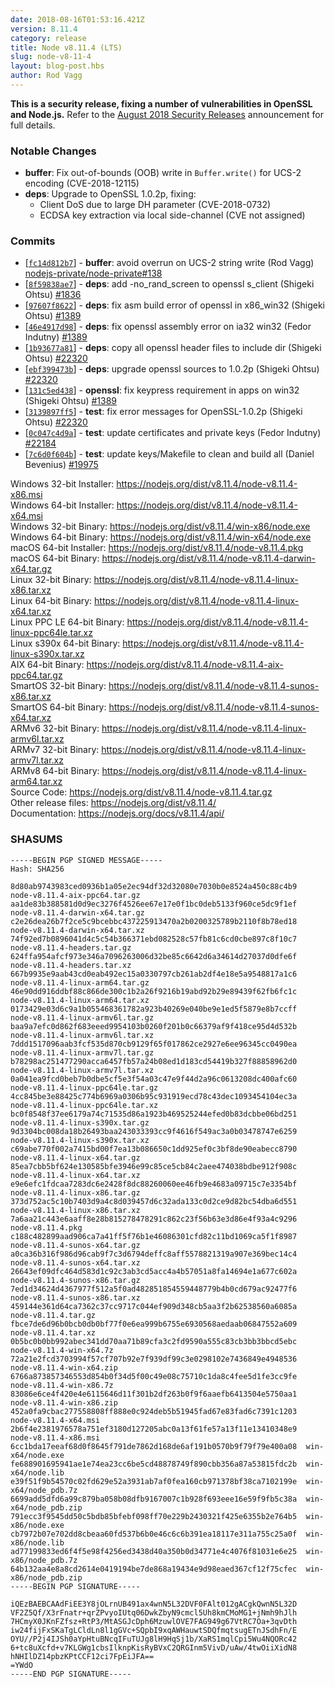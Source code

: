 ```yaml
---
date: 2018-08-16T01:53:16.421Z
version: 8.11.4
category: release
title: Node v8.11.4 (LTS)
slug: node-v8-11-4
layout: blog-post.hbs
author: Rod Vagg
---
```


**This is a security release, fixing a number of vulnerabilities in OpenSSL and Node.js.** Refer to the [August 2018 Security Releases](https://nodejs.org/en/blog/vulnerability/august-2018-security-releases/) announcement for full details.

### Notable Changes

* **buffer**: Fix out-of-bounds (OOB) write in `Buffer.write()` for UCS-2 encoding (CVE-2018-12115)
* **deps**: Upgrade to OpenSSL 1.0.2p, fixing:
  * Client DoS due to large DH parameter (CVE-2018-0732)
  * ECDSA key extraction via local side-channel (CVE not assigned)

### Commits

* [[`fc14d812b7`](https://github.com/nodejs/node/commit/fc14d812b7)] - **buffer**: avoid overrun on UCS-2 string write (Rod Vagg) [nodejs-private/node-private#138](https://github.com/nodejs-private/node-private/pull/138)
* [[`8f59838ae7`](https://github.com/nodejs/node/commit/8f59838ae7)] - **deps**: add -no\_rand\_screen to openssl s\_client (Shigeki Ohtsu) [#1836](https://github.com/nodejs/node/pull/1836)
* [[`97607f8622`](https://github.com/nodejs/node/commit/97607f8622)] - **deps**: fix asm build error of openssl in x86\_win32 (Shigeki Ohtsu) [#1389](https://github.com/nodejs/node/pull/1389)
* [[`46e4917d98`](https://github.com/nodejs/node/commit/46e4917d98)] - **deps**: fix openssl assembly error on ia32 win32 (Fedor Indutny) [#1389](https://github.com/nodejs/node/pull/1389)
* [[`1b93677a81`](https://github.com/nodejs/node/commit/1b93677a81)] - **deps**: copy all openssl header files to include dir (Shigeki Ohtsu) [#22320](https://github.com/nodejs/node/pull/22320)
* [[`ebf399473b`](https://github.com/nodejs/node/commit/ebf399473b)] - **deps**: upgrade openssl sources to 1.0.2p (Shigeki Ohtsu) [#22320](https://github.com/nodejs/node/pull/22320)
* [[`131c5ed438`](https://github.com/nodejs/node/commit/131c5ed438)] - **openssl**: fix keypress requirement in apps on win32 (Shigeki Ohtsu) [#1389](https://github.com/nodejs/node/pull/1389)
* [[`3139897ff5`](https://github.com/nodejs/node/commit/3139897ff5)] - **test**: fix error messages for OpenSSL-1.0.2p (Shigeki Ohtsu) [#22320](https://github.com/nodejs/node/pull/22320)
* [[`0c047c4d9a`](https://github.com/nodejs/node/commit/0c047c4d9a)] - **test**: update certificates and private keys (Fedor Indutny) [#22184](https://github.com/nodejs/node/pull/22184)
* [[`7c6d0f604b`](https://github.com/nodejs/node/commit/7c6d0f604b)] - **test**: update keys/Makefile to clean and build all (Daniel Bevenius) [#19975](https://github.com/nodejs/node/pull/19975)

Windows 32-bit Installer: https://nodejs.org/dist/v8.11.4/node-v8.11.4-x86.msi \
Windows 64-bit Installer: https://nodejs.org/dist/v8.11.4/node-v8.11.4-x64.msi \
Windows 32-bit Binary: https://nodejs.org/dist/v8.11.4/win-x86/node.exe \
Windows 64-bit Binary: https://nodejs.org/dist/v8.11.4/win-x64/node.exe \
macOS 64-bit Installer: https://nodejs.org/dist/v8.11.4/node-v8.11.4.pkg \
macOS 64-bit Binary: https://nodejs.org/dist/v8.11.4/node-v8.11.4-darwin-x64.tar.gz \
Linux 32-bit Binary: https://nodejs.org/dist/v8.11.4/node-v8.11.4-linux-x86.tar.xz \
Linux 64-bit Binary: https://nodejs.org/dist/v8.11.4/node-v8.11.4-linux-x64.tar.xz \
Linux PPC LE 64-bit Binary: https://nodejs.org/dist/v8.11.4/node-v8.11.4-linux-ppc64le.tar.xz \
Linux s390x 64-bit Binary: https://nodejs.org/dist/v8.11.4/node-v8.11.4-linux-s390x.tar.xz \
AIX 64-bit Binary: https://nodejs.org/dist/v8.11.4/node-v8.11.4-aix-ppc64.tar.gz \
SmartOS 32-bit Binary: https://nodejs.org/dist/v8.11.4/node-v8.11.4-sunos-x86.tar.xz \
SmartOS 64-bit Binary: https://nodejs.org/dist/v8.11.4/node-v8.11.4-sunos-x64.tar.xz \
ARMv6 32-bit Binary: https://nodejs.org/dist/v8.11.4/node-v8.11.4-linux-armv6l.tar.xz \
ARMv7 32-bit Binary: https://nodejs.org/dist/v8.11.4/node-v8.11.4-linux-armv7l.tar.xz \
ARMv8 64-bit Binary: https://nodejs.org/dist/v8.11.4/node-v8.11.4-linux-arm64.tar.xz \
Source Code: https://nodejs.org/dist/v8.11.4/node-v8.11.4.tar.gz \
Other release files: https://nodejs.org/dist/v8.11.4/ \
Documentation: https://nodejs.org/docs/v8.11.4/api/

### SHASUMS

```
-----BEGIN PGP SIGNED MESSAGE-----
Hash: SHA256

8d80ab9743983ced0936b1a05e2ec94df32d32080e7030b0e8524a450c88c4b9  node-v8.11.4-aix-ppc64.tar.gz
aa1de83b388581d0d9ec3276f4526ee67e17e0f1bc0deb5133f960ce5dc9f1ef  node-v8.11.4-darwin-x64.tar.gz
c2e26dea26b7f2ce5c9bcebbc437225913470a2b0200325789b2110f8b78ed18  node-v8.11.4-darwin-x64.tar.xz
74f92ed7b0896041d4c5c54b366371ebd082528c57fb81c6cd0cbe897c8f10c7  node-v8.11.4-headers.tar.gz
624ffa954afcf973e346a7096263006d32be85c6642d6a34614d27037d0dfe6f  node-v8.11.4-headers.tar.xz
667b9935e9aab43cd0eab492ec15a0330797cb261ab2df4e18e5a9548817a1c6  node-v8.11.4-linux-arm64.tar.gz
46e90dd916ddbf88c866de300c1b2a26f9216b19abd92b29e89439f62fb6fc1c  node-v8.11.4-linux-arm64.tar.xz
0173429e03d6c9a1b055468361782a923b40269e040be9e1ed5f5879e8b7ccff  node-v8.11.4-linux-armv6l.tar.gz
baa9a7efc0d862f683eeed9954103b0260f201b0c66379af9f418ce95d4d532b  node-v8.11.4-linux-armv6l.tar.xz
7ddd1517096aab3fcf535d870cb9129f65f017862ce2927e6ee96345cc0490ea  node-v8.11.4-linux-armv7l.tar.gz
b78298ac251477290acca6457fb57a24b08ed1d183cd54419b327f88858962d0  node-v8.11.4-linux-armv7l.tar.xz
0a041ea9fcd0beb7b0dbe5cf5e3f54a03c47e9f44d2a96c0613208dc400afc60  node-v8.11.4-linux-ppc64le.tar.gz
4cc845be3e88425c774b6969a0306b95c931919ecd78c43dec1093454104ec3a  node-v8.11.4-linux-ppc64le.tar.xz
bc0f8548f37ee6179a74c71535d86a1923b469525244efed0b83dcbbe06bd251  node-v8.11.4-linux-s390x.tar.gz
9d3304bc008da18b26493baa243033393cc9f4616f549ac3a0b03478747e6259  node-v8.11.4-linux-s390x.tar.xz
c69abe770f002a7415bd00f7ea13b086650c1dd925ef0c3bf8de90eabecc8790  node-v8.11.4-linux-x64.tar.gz
85ea7cbb5bf624e130585bfe3946e99c85ce5cb84c2aee474038bdbe912f908c  node-v8.11.4-linux-x64.tar.xz
e9e6efc1fdcaa7283dc6e2428f8dc88260060ee46fb9e4683a09715c7e3354bf  node-v8.11.4-linux-x86.tar.gz
373d752ac5c10b7403d9a4c8d039457d6c32ada133c0d2ce9d82bc54dba6d551  node-v8.11.4-linux-x86.tar.xz
7a6aa21c443e6aaff8e28b815278478291c862c23f56b63e3d86e4f93a4c9296  node-v8.11.4.pkg
c188c482899aad906ca7a41ff5f76b1e46086301cfd82c11bd1069ca5f1f8987  node-v8.11.4-sunos-x64.tar.gz
a0ca36b316f986d96cab9f7c3d6794deffc8aff5578821319a907e369bec14c4  node-v8.11.4-sunos-x64.tar.xz
26643ef09dfc464d583d1c92c3ab3cd5acc4a4b57051a8fa14694e1a677c602a  node-v8.11.4-sunos-x86.tar.gz
7ed1d34624d4367977f512a5f0ad482851854559448779b4b0cd679ac92477f6  node-v8.11.4-sunos-x86.tar.xz
459144e361d64ca7362c37cc9717c044ef909d348cb5aa3f2b62538560a6085a  node-v8.11.4.tar.gz
fbce7de6d96b0bcb0db0bf77f0e6ea999b6755e6930568aedaab06847552a609  node-v8.11.4.tar.xz
0b5bc0b0bb992abec341dd70aa71b89cfa3c2fd9590a555c83cb3bb3bbcd5ebc  node-v8.11.4-win-x64.7z
72a21e2fcd3703994f57cf707b92e7f939df99c3e0298102e7436849e4948536  node-v8.11.4-win-x64.zip
6766a873857346553d854b0f34d5f00c49e08c75710c1da8c4fee5d1fe3cc9fe  node-v8.11.4-win-x86.7z
83086e6ce4f420e4e6115646d11f301b2df263b0f9f6aaefb6413504e5750aa1  node-v8.11.4-win-x86.zip
452a0fa9cbac277558808ff888e0c924deb5b51945fad67e83fad6c7391c1203  node-v8.11.4-x64.msi
2b6f4e2381976578a751ef3180d127205abc0a13f61fe57a13f11e13410348e9  node-v8.11.4-x86.msi
6cc1bda17eeaf68d0f8645f791de7862d168de6af191b0570b9f79f79e400a08  win-x64/node.exe
fe688901695941ae1e74ea23cc6be5cd48878749f890cbb356a87a53815fdc2b  win-x64/node.lib
e39f51f9b54570c02fd629e52a3931ab7af0fea160cb971378bf38ca7102199e  win-x64/node_pdb.7z
6699add5dfd6a99c879ba058b08dfb9167007c1b928f693eee16e59f9fb5c38a  win-x64/node_pdb.zip
791ecc3f9545dd50c5bdb85bfebf098ff70e229b2430321f425e6355b2e764b5  win-x86/node.exe
cb7972b07e702dd8cbeaa60fd537b6b0e46c6c6b391ea18117e311a755c25a0f  win-x86/node.lib
ad77199833ed6f4f5e98f4256ed3438d40a350b0d34771e4c4076f81031e6e25  win-x86/node_pdb.7z
64b132aa4e8a8cd2614e0419194be7de868a19434e9d98eaed367cf12f75cfec  win-x86/node_pdb.zip
-----BEGIN PGP SIGNATURE-----

iQEzBAEBCAAdFiEE3Y8jOLrnUB491ax4wnN5L32DVF0FAlt012gACgkQwnN5L32D
VF2Z5Qf/X3rFnatr+qrZPvyoIUtq06DwkZbyN9cmcl5Uh8kmCMoMG1+jNmh9hJlh
7HCmyX0JKnFZfsz+RtP3/MtASGJcDph6MzuwlOVE7FAG949g67VtRC7Oa+3qvDth
iw24fijFxSKaTgLCldLn8l1gGVc+SQpbI9xqAWHauwtSDQfmqtsugETnJSdhFn/E
OYU//P2j4IJSh0aYpHtuBNcqIFuTUJg8lH9HqSj1b/XaRS1mqlCpi5Wu4NQORc42
6+tc8uXcfd+v7KLGWg1cbsIlknpKisRyBVxC2QRGInm5VivD/uAw/4twOiiXidN8
hNHIlDZ14pbzKPtCCF12ci7FpEiJFA==
=YWdO
-----END PGP SIGNATURE-----

```
